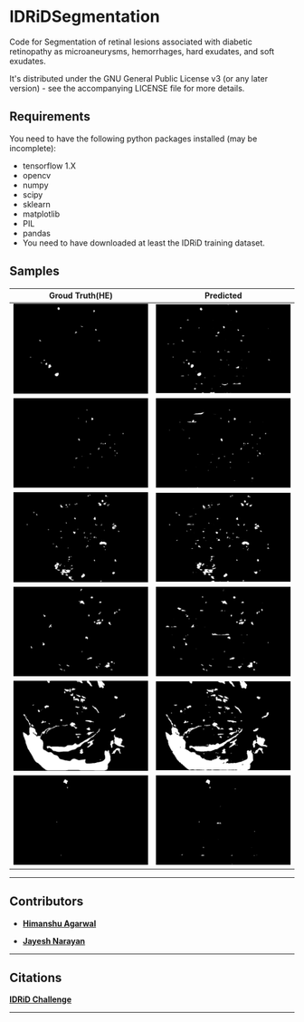 # IDRiDSegmentation

Code for Segmentation of retinal lesions associated with diabetic retinopathy as microaneurysms, hemorrhages, hard exudates, and soft exudates.

It's distributed under the GNU General Public License v3 (or any later
  version) - see the accompanying LICENSE file for more details.

## Requirements

You need to have the following python packages installed (may be incomplete):

- tensorflow 1.X
- opencv
- numpy
- scipy
- sklearn
- matplotlib
- PIL
- pandas
- You need to have downloaded at least the IDRiD training dataset.

## Samples

|    Groud Truth(HE)    |        Predicted         |
| :-------------------: | :----------------------: |
| ![](assets/GT_01.png) | ![](assets/IDRiD_01.jpg) |
| ![](assets/GT_02.png) | ![](assets/IDRiD_02.jpg) |
| ![](assets/GT_03.png) | ![](assets/IDRiD_03.jpg) |
| ![](assets/GT_10.png) | ![](assets/IDRiD_10.jpg) |
| ![](assets/GT_17.png) | ![](assets/IDRiD_17.jpg) |
| ![](assets/GT_45.png) | ![](assets/IDRiD_45.jpg) |
***

## Contributors

- **[Himanshu Agarwal](https://github.com/HimanshuAgarwal022)**

- **[Jayesh Narayan](https://github.com/jayesh1narayan)**

***

## Citations

**[IDRiD Challenge](https://idrid.grand-challenge.org/)**
***
